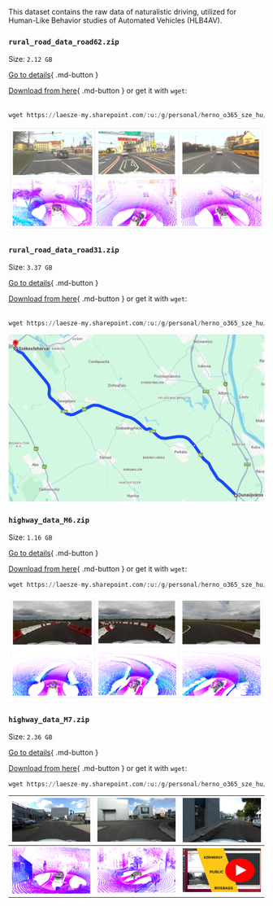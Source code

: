 This dataset contains the raw data of naturalistic driving, utilized for Human-Like Behavior studies of Automated Vehicles (HLB4AV).


### `rural_road_data_road62.zip`

Size: `2.12 GB` 

[Go to details](https://github.com/szenergy/szenergy-public-resources/blob/master/data/rosbag/details/leaf-2022-03-18-gyor.md){ .md-button }

[Download from here](https://laesze-my.sharepoint.com/:u:/g/personal/herno_o365_sze_hu/EVlk6YgDtj9BrzIE8djt-rwBZ47q9NwcbgxU_zOuBji9IA?download=1){ .md-button } or get it with `wget`:

``` py

wget https://laesze-my.sharepoint.com/:u:/g/personal/herno_o365_sze_hu/EVlk6YgDtj9BrzIE8djt-rwBZ47q9NwcbgxU_zOuBji9IA?download=1 -O leaf-2022-03-18-gyor.bag

```

<img src="https://raw.githubusercontent.com/szenergy/szenergy-public-resources/master/data/rosbag/img/leaf-2022-03-18-gyor.png" />

### `rural_road_data_road31.zip`

Size: `3.37 GB` 

[Go to details](https://github.com/szenergy/szenergy-public-resources/blob/master/data/rosbag/details/leaf-2021-04-23-campus.md){ .md-button }

[Download from here](https://laesze-my.sharepoint.com/:u:/g/personal/herno_o365_sze_hu/EYl_ahy5pgBBhNHt5ZkiBikBoy_j_x95E96rDtTsxueB_A?download=1){ .md-button } or get it with `wget`:

``` py

wget https://laesze-my.sharepoint.com/:u:/g/personal/herno_o365_sze_hu/EYl_ahy5pgBBhNHt5ZkiBikBoy_j_x95E96rDtTsxueB_A?download=1 -O leaf-2021-04-23-campus.bag

```

<img src="../img/road61_map.png" />

### `highway_data_M6.zip`

Size: `1.16 GB` 

[Go to details](https://github.com/szenergy/szenergy-public-resources/blob/master/data/rosbag/details/leaf-2021-07-02-zala-uni-track.md){ .md-button }

[Download from here](https://laesze-my.sharepoint.com/:u:/g/personal/herno_o365_sze_hu/EaUlnq2KcQBHkCLB52nuPtQBw-FXYby23VUuwk6jmVzJBA?download=1){ .md-button } or get it with `wget`:

``` py 
wget https://laesze-my.sharepoint.com/:u:/g/personal/herno_o365_sze_hu/EaUlnq2KcQBHkCLB52nuPtQBw-FXYby23VUuwk6jmVzJBA?download=1 -O leaf-2021-07-02-zala-uni-track.bag
```

<img src="https://raw.githubusercontent.com/szenergy/szenergy-public-resources/master/data/rosbag/img/leaf-2021-07-02-zala-uni-track.png" />

### `highway_data_M7.zip`

Size: `2.36 GB` 

[Go to details](https://github.com/szenergy/szenergy-public-resources/blob/master/data/rosbag/details/leaf-2020-06-10-campus.md){ .md-button }


[Download from here](https://laesze-my.sharepoint.com/:u:/g/personal/herno_o365_sze_hu/ETGGWQ0z5FxDkj3vwsjRPJEBuMwnFavgEU9aF0ol4NlwDA?download=1){ .md-button } or get it with `wget`:

``` py 
wget https://laesze-my.sharepoint.com/:u:/g/personal/herno_o365_sze_hu/ETGGWQ0z5FxDkj3vwsjRPJEBuMwnFavgEU9aF0ol4NlwDA?download=1 -O leaf-2020-06-10-campus.bag
```



| <img src="https://raw.githubusercontent.com/szenergy/szenergy-public-resources/master/data/rosbag/img/leaf-2020-06-10-campus_01.png" width=294/> | <img src="https://raw.githubusercontent.com/szenergy/szenergy-public-resources/master/data/rosbag/img/leaf-2020-06-10-campus_02.png" width=294/> | <img src="https://raw.githubusercontent.com/szenergy/szenergy-public-resources/master/data/rosbag/img/leaf-2020-06-10-campus_03.png" width=294/>  |
| :---: | :---: | :---: | 
| <img src="https://raw.githubusercontent.com/szenergy/szenergy-public-resources/master/data/rosbag/img/leaf-2020-06-10-campus_04.png" width=294/> | <img src="https://raw.githubusercontent.com/szenergy/szenergy-public-resources/master/data/rosbag/img/leaf-2020-06-10-campus_05.png" width=294/> | [<img src="https://raw.githubusercontent.com/szenergy/szenergy-public-resources/master/data/rosbag/img/leaf-2020-06-10-campus_06.png" width=294/>](https://youtu.be/f5BKY10xAjs)  |



